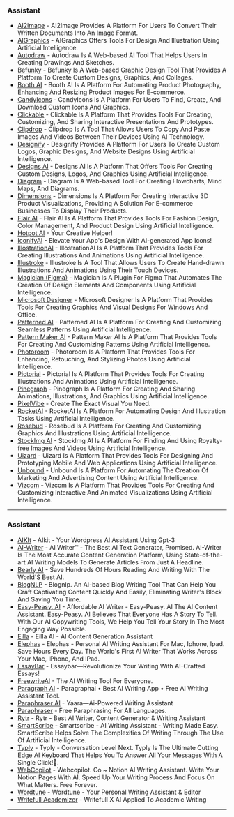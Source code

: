 ### Assistant

* [AI2image](https://www.ai2image.com/) - AI2Image Provides A Platform For Users To Convert Their Written Documents Into An Image Format.
* [AIGraphics](https://aigraphics.io/) - AIGraphics Offers Tools For Design And Illustration Using Artificial Intelligence.
* [Autodraw](https://autodraw.com/) - Autodraw Is A Web-based AI Tool That Helps Users In Creating Drawings And Sketches.
* [Befunky](https://www.befunky.com/) - Befunky Is A Web-based Graphic Design Tool That Provides A Platform To Create Custom Designs, Graphics, And Collages.
* [Booth AI](https://booth.ai/) - Booth AI Is A Platform For Automating Product Photography, Enhancing And Resizing Product Images For E-commerce.
* [CandyIcons](https://www.candyicons.com/) - CandyIcons Is A Platform For Users To Find, Create, And Download Custom Icons And Graphics.
* [Clickable](https://www.clickable.so/) - Clickable Is A Platform That Provides Tools For Creating, Customizing, And Sharing Interactive Presentations And Prototypes.
* [Clipdrop](https://clipdrop.co/) - Clipdrop Is A Tool That Allows Users To Copy And Paste Images And Videos Between Their Devices Using AI Technology.
* [Designify](https://www.designify.com/) - Designify Provides A Platform For Users To Create Custom Logos, Graphic Designs, And Website Designs Using Artificial Intelligence.
* [Designs AI](https://designs.ai/) - Designs AI Is A Platform That Offers Tools For Creating Custom Designs, Logos, And Graphics Using Artificial Intelligence.
* [Diagram](https://diagram.com/) - Diagram Is A Web-based Tool For Creating Flowcharts, Mind Maps, And Diagrams.
* [Dimensions](https://www.dimensions.ink/) - Dimensions Is A Platform For Creating Interactive 3D Product Visualizations, Providing A Solution For E-commerce Businesses To Display Their Products.
* [Flair AI](https://flair.ai/) - Flair AI Is A Platform That Provides Tools For Fashion Design, Color Management, And Product Design Using Artificial Intelligence.
* [Hotpot AI](https://aiinfinity.blogspot.com/p/design-assistanthotpot-ai.html) - Your Creative Helper!
* [IconifyAI](https://aiinfinity.blogspot.com/p/design-assistanticonifyai.html) - Elevate Your App's Design With AI-generated App Icons!
* [IllostrationAI](https://www.illostration.com/) - IllostrationAI Is A Platform That Provides Tools For Creating Illustrations And Animations Using Artificial Intelligence.
* [Illustroke](https://illustroke.com/) - Illustroke Is A Tool That Allows Users To Create Hand-drawn Illustrations And Animations Using Their Touch Devices.
* [Magician (Figma)](https://magician.design/) - Magician Is A Plugin For Figma That Automates The Creation Of Design Elements And Components Using Artificial Intelligence.
* [Microsoft Designer](https://designer.microsoft.com/) - Microsoft Designer Is A Platform That Provides Tools For Creating Graphics And Visual Designs For Windows And Office.
* [Patterned AI](http://patterned.ai/) - Patterned AI Is A Platform For Creating And Customizing Seamless Patterns Using Artificial Intelligence.
* [Pattern Maker AI](https://patternmakerai.com/) - Pattern Maker AI Is A Platform That Provides Tools For Creating And Customizing Patterns Using Artificial Intelligence.
* [Photoroom](https://www.photoroom.com/) - Photoroom Is A Platform That Provides Tools For Enhancing, Retouching, And Stylizing Photos Using Artificial Intelligence.
* [Pictorial](https://pictorial.ai/) - Pictorial Is A Platform That Provides Tools For Creating Illustrations And Animations Using Artificial Intelligence.
* [Pinegraph](https://pinegraph.com/) - Pinegraph Is A Platform For Creating And Sharing Animations, Illustrations, And Graphics Using Artificial Intelligence.
* [PixelVibe](https://aiinfinity.blogspot.com/p/design-assistantpixelvibe.html) - Create The Exact Visual You Need.
* [RocketAI](https://rocketai.io/) - RocketAI Is A Platform For Automating Design And Illustration Tasks Using Artificial Intelligence.
* [Rosebud](https://www.rosebud.ai/) - Rosebud Is A Platform For Creating And Customizing Graphics And Illustrations Using Artificial Intelligence.
* [StockImg AI](https://stockimg.ai/) - StockImg AI Is A Platform For Finding And Using Royalty-free Images And Videos Using Artificial Intelligence.
* [Uizard](https://uizard.io/) - Uizard Is A Platform That Provides Tools For Designing And Prototyping Mobile And Web Applications Using Artificial Intelligence.
* [Unbound](https://www.unboundcontent.ai/) - Unbound Is A Platform For Automating The Creation Of Marketing And Advertising Content Using Artificial Intelligence.
* [Vizcom](https://www.vizcom.ai/) - Vizcom Is A Platform That Provides Tools For Creating And Customizing Interactive And Animated Visualizations Using Artificial Intelligence.

***### Assistant

* [AIKIt](http://getaikit.com) - AIkit - Your Wordpress AI Assistant Using Gpt-3
* [AI-Writer](http://ai-writer.com) - AI Writer™ - The Best AI Text Generator, Promised. AI-Writer Is The Most Accurate Content Generation Platform, Using State-of-the-art AI Writing Models To Generate Articles From Just A Headline.
* [Bearly AI](http://bearly.ai) - Save Hundreds Of Hours Reading And Writing With The World'S Best AI.
* [BlogNLP](http://www.blognlp.com) - Blognlp. An AI-based Blog Writing Tool That Can Help You Craft Captivating Content Quickly And Easily, Eliminating Writer's Block And Saving You Time.
* [Easy-Peasy. AI](http://easy-peasy.ai) - Affordable AI Writer - Easy-Peasy. AI The AI Content Assistant. Easy-Peasy. AI Believes That Everyone Has A Story To Tell. With Our AI Copywriting Tools, We Help You Tell Your Story In The Most Engaging Way Possible.
* [Eilla](http://eilla.ai) - Eilla AI - AI Content Generation Assistant
* [Elephas](https://gumroad.com/a/411783379/ntmtp) - Elephas - Personal AI Writing Assistant For Mac, Iphone, Ipad. Save Hours Every Day. The World's First AI Writer That Works Across Your Mac, IPhone, And IPad.
* [EssayBar](http://www.essay.bar) - Essaybar—Revolutionize Your Writing With AI-Crafted Essays!
* [FreewriteAI](http://freewriterai.com) - The AI Writing Tool For Everyone.
* [Paragraph AI](http://paragraphai.com) - Paragraphai • Best AI Writing App • Free AI Writing Assistant Tool.
* [Paraphraser AI](http://app.yaara.ai) - Yaara—Ai-Powered Writing Assistant
* [Paraphraser](http://paraphrasetool.com) - Free Paraphrasing For All Languages.
* [Rytr](http://rytr.me) - Rytr - Best AI Writer, Content Generator & Writing Assistant
* [SmartScribe](http://www.smartscribe.app) - Smartscribe - AI Writing Assistant - Writing Made Easy. SmartScribe Helps Solve The Complexities Of Writing Through The Use Of Artificial Intelligence.
* [Typly](http://typly.app) - Typly - Conversation Level Next. Typly Is The Ultimate Cutting Edge AI Keyboard That Helps You To Answer All Your Messages With A Single Click!🚀.
* [WebCopilot](http://www.webcopilot.co) - Webcopilot. Co \~ Notion AI Writing Assistant. Write Your Notion Pages With AI. Speed Up Your Writing Process And Focus On What Matters. Free Forever.
* [Wordtune](http://www.wordtune.com) - Wordtune - Your Personal Writing Assistant & Editor
* [Writefull Academizer](http://x.writefull.com) - Writefull X AI Applied To Academic Writing

***